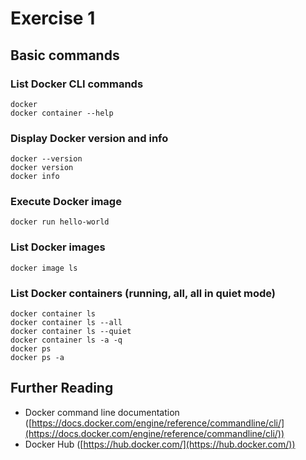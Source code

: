 # Exercise 1

## Basic commands

### List Docker CLI commands

```
docker
docker container --help
```

### Display Docker version and info

```
docker --version
docker version
docker info
```

### Execute Docker image

```
docker run hello-world
```

### List Docker images

```
docker image ls
```

### List Docker containers (running, all, all in quiet mode)

```
docker container ls
docker container ls --all
docker container ls --quiet
docker container ls -a -q
docker ps
docker ps -a
```

## Further Reading

- Docker command line documentation ([https://docs.docker.com/engine/reference/commandline/cli/](https://docs.docker.com/engine/reference/commandline/cli/))
- Docker Hub ([https://hub.docker.com/](https://hub.docker.com/))
